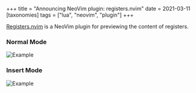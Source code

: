 +++
title = "Announcing NeoVim plugin: registers.nvim"
date = 2021-03-11
[taxonomies]
tags = ["lua", "neovim", "plugin"]
+++

[Registers.nvim](https://github.com/tversteeg/registers.nvim) is a NeoVim plugin for previewing the content of registers.

### Normal Mode

![Example](https://raw.githubusercontent.com/tversteeg/registers.nvim/master/docs/normal.png)

### Insert Mode

![Example](https://raw.githubusercontent.com/tversteeg/registers.nvim/master/docs/insert.png)
